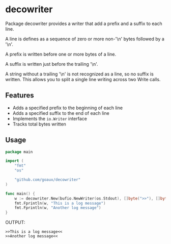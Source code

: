 # decowriter

Package decowriter provides a writer that add a prefix and a suffix to each line.

A line is defines as a sequence of zero or more non-'\n' bytes followed by a '\n'.

A prefix is written before one or more bytes of a line.

A suffix is written just before the trailing '\n'.

A string without a trailing '\n' is not recognized as a line, so no suffix is written.
This allows you to split a single line writing across two Write calls.

## Features

- Adds a specified prefix to the beginning of each line
- Adds a specified suffix to the end of each line
- Implements the `io.Writer` interface
- Tracks total bytes written

## Usage

```go
package main

import (
	"fmt"
	"os"

	"github.com/goaux/decowriter"
)

func main() {
	w := decowriter.New(bufio.NewWriter(os.Stdout), []byte(">>"), []byte("<<"))
	fmt.Fprintln(w, "This is a log message")
	fmt.Fprintln(w, "Another log message")
}
```

OUTPUT:

```
>>This is a log message<<
>>Another log message<<
```
